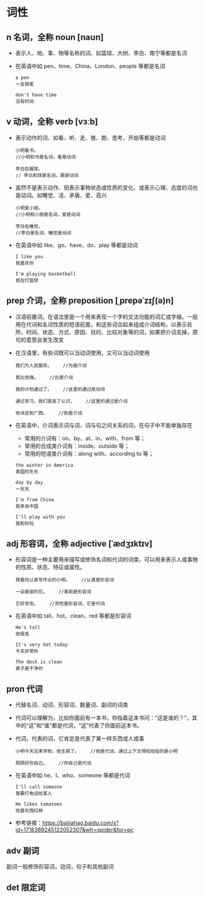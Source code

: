 # 词性

## n 名词，全称 noun **[naʊn]**

- 表示人、地、事、物等名称的词、如篮球、大树、李白、南宁等都是名词

- 在英语中如 pen、time、China、London、people 等都是名词

  ```
  a pen
  一支钢笔

  don't have time
  没有时间
  ```

## v 动词，全称 verb **[vɜːb]**

- 表示动作的词、如看、听、走、推、跑、思考、开始等都是动词

  ```
  小明看书。
  //小明和书是名词，看是动词

  李白在踢球。
  // 李白和球是名词，踢是动词
  ```

- 虽然不是表示动作、但表示事物状态或性质的变化、或表示心理、态度的词也是动词。如睡觉、活、矛盾、爱、高兴

  ```
  小明爱小丽。
  //小明和小丽是名词，爱是动词

  李白在睡觉。
  //李白是名词，睡觉是动词
  ```

- 在英语中如 like、go、have、do、play 等都是动词

  ```
  I like you
  我喜欢你

  I'm playing basketball
  我在打篮球

  ```

## prep 介词，全称 preposition **[ˌprepəˈzɪʃ(ə)n]**

- 汉语前置词，在语法里是一个用来表现一个字的文法功能的词汇或字缀。一般用在代词和名词性质的短语前面，和这些词合起来组成介词结构，以表示处所、时间、状态、方式、原因、目的、比较对象等的词，如果把介词去掉，原句的意思会发生改变

- 在汉语里，有些词既可以当动词使用，又可以当动词使用

  ```
  我们为人民服务。    //为是介词

  我比他强。    //比是介词

  我的计划通过了。    //这里的通过是动词

  通过学习，我们提高了认识。    //这里的通过是介词

  他决定到广西。    //到是介词

  ```

- 在英语中，介词表示词与词、词与句之间关系的词，在句子中不能单独存在

  - 常用的介词有：on、by、at、in、with、from 等；
  - 常用的合成类介词有：inside、outside 等；
  - 常用的短语类介词有：along with、according to 等；

  ```
  the winter in America
  美国的冬天

  day by day
  一天天

  I'm from China
  我来自中国

  I'll play with you
  我和你玩
  ```

## adj 形容词，全称 adjective **[ˈædʒɪktɪv]**

- 形容词是一种主要用来描写或修饰名词和代词的词类，可以用来表示人或事物的性质、状态、特征或属性。

  ```
  我看向认真写作业的小明。    //认真是形容词

  一朵美丽的花。    //美丽是形容词

  它好贪吃。    //贪吃是形容词，它是代词

  ```

- 在英语中如 tall、hot、clean、red 等都是形容词

  ```
  He's tall
  他很高

  It's very hot today
  今天非常热

  The desk is clean
  桌子是干净的

  ```

## pron 代词

- 代替名词、动词、形容词、数量词、副词的词类

- 代词可以理解为，比如你面前有一本书，你指着这本书问：“这是谁的？”，其中的“这”和“谁”都是代词，“这”代表了你面前这本书。

- 代词，代表的词，它肯定是代表了某一样东西或人或事

  ```
  小明今天没来学校，他生病了。    //他是代词，通过上下文得知他指的是小明

  照顾好你自己。    //你自己是代词

  ```

- 在英语中如 he、I、who、someone 等都是代词

  ```
  I'll call someone
  我要打电话给某人

  He likes tomatoes
  他喜欢西红柿
  ```

- 参考链接：<https://baijiahao.baidu.com/s?id=1718389245122052307&wfr=spider&for=pc>

## adv 副词

副词一般修饰形容词，动词，句子和其他副词

## det 限定词
